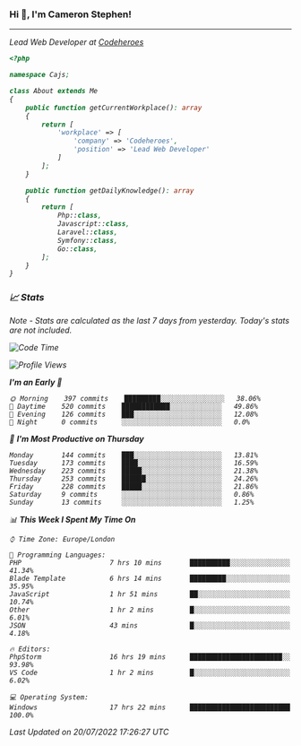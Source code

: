 ### Hi 👋, I'm Cameron Stephen!
<hr>
<p><em>Lead Web Developer at <a href="https://codeheroes.co.uk">Codeheroes</a></p>


```php
<?php

namespace Cajs;

class About extends Me
{
    public function getCurrentWorkplace(): array
    {
        return [
            'workplace' => [
                'company' => 'Codeheroes',
                'position' => 'Lead Web Developer'
            ]
        ];
    }

    public function getDailyKnowledge(): array
    {
        return [
            Php::class,
            Javascript::class,
            Laravel::class,
            Symfony::class,
            Go::class,
        ];
    }
}
```

### 📈 Stats
<p><em>Note - Stats are calculated as the last 7 days from yesterday. Today's stats are not included.</em></p>


<!--START_SECTION:waka-->
![Code Time](http://img.shields.io/badge/Code%20Time-3%2C030%20hrs%2048%20mins-blue)

![Profile Views](http://img.shields.io/badge/Profile%20Views-0-blue)

**I'm an Early 🐤** 

```text
🌞 Morning    397 commits    █████████░░░░░░░░░░░░░░░░   38.06% 
🌆 Daytime    520 commits    ████████████░░░░░░░░░░░░░   49.86% 
🌃 Evening    126 commits    ███░░░░░░░░░░░░░░░░░░░░░░   12.08% 
🌙 Night      0 commits      ░░░░░░░░░░░░░░░░░░░░░░░░░   0.0%

```
📅 **I'm Most Productive on Thursday** 

```text
Monday       144 commits    ███░░░░░░░░░░░░░░░░░░░░░░   13.81% 
Tuesday      173 commits    ████░░░░░░░░░░░░░░░░░░░░░   16.59% 
Wednesday    223 commits    █████░░░░░░░░░░░░░░░░░░░░   21.38% 
Thursday     253 commits    ██████░░░░░░░░░░░░░░░░░░░   24.26% 
Friday       228 commits    █████░░░░░░░░░░░░░░░░░░░░   21.86% 
Saturday     9 commits      ░░░░░░░░░░░░░░░░░░░░░░░░░   0.86% 
Sunday       13 commits     ░░░░░░░░░░░░░░░░░░░░░░░░░   1.25%

```


📊 **This Week I Spent My Time On** 

```text
⌚︎ Time Zone: Europe/London

💬 Programming Languages: 
PHP                      7 hrs 10 mins       ██████████░░░░░░░░░░░░░░░   41.34% 
Blade Template           6 hrs 14 mins       █████████░░░░░░░░░░░░░░░░   35.95% 
JavaScript               1 hr 51 mins        ██░░░░░░░░░░░░░░░░░░░░░░░   10.74% 
Other                    1 hr 2 mins         █░░░░░░░░░░░░░░░░░░░░░░░░   6.01% 
JSON                     43 mins             █░░░░░░░░░░░░░░░░░░░░░░░░   4.18%

🔥 Editors: 
PhpStorm                 16 hrs 19 mins      ███████████████████████░░   93.98% 
VS Code                  1 hr 2 mins         █░░░░░░░░░░░░░░░░░░░░░░░░   6.02%

💻 Operating System: 
Windows                  17 hrs 22 mins      █████████████████████████   100.0%

```


 Last Updated on 20/07/2022 17:26:27 UTC
<!--END_SECTION:waka-->
